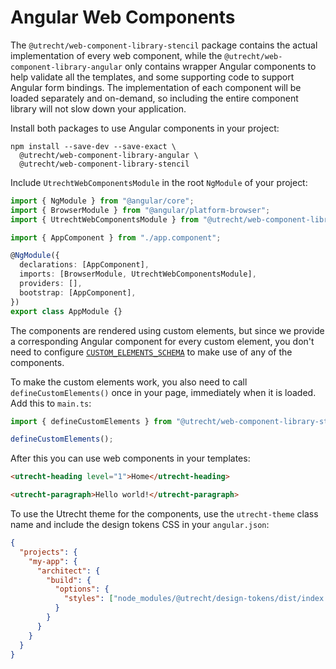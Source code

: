 <!-- @license CC0-1.0 -->

# Angular Web Components

The `@utrecht/web-component-library-stencil` package contains the actual implementation of every web component, while the `@utrecht/web-component-library-angular` only contains wrapper Angular components to help validate all the templates, and some supporting code to support Angular form bindings. The implementation of each component will be loaded separately and on-demand, so including the entire component library will not slow down your application.

Install both packages to use Angular components in your project:

```shell
npm install --save-dev --save-exact \
  @utrecht/web-component-library-angular \
  @utrecht/web-component-library-stencil
```

Include `UtrechtWebComponentsModule` in the root `NgModule` of your project:

```ts
import { NgModule } from "@angular/core";
import { BrowserModule } from "@angular/platform-browser";
import { UtrechtWebComponentsModule } from "@utrecht/web-component-library-angular";

import { AppComponent } from "./app.component";

@NgModule({
  declarations: [AppComponent],
  imports: [BrowserModule, UtrechtWebComponentsModule],
  providers: [],
  bootstrap: [AppComponent],
})
export class AppModule {}
```

The components are rendered using custom elements, but since we provide a corresponding Angular component for every custom element, you don't need to configure [`CUSTOM_ELEMENTS_SCHEMA`](https://angular.io/api/core/CUSTOM_ELEMENTS_SCHEMA) to make use of any of the components.

To make the custom elements work, you also need to call `defineCustomElements()` once in your page, immediately when it is loaded. Add this to `main.ts`:

```ts
import { defineCustomElements } from "@utrecht/web-component-library-stencil";

defineCustomElements();
```

After this you can use web components in your templates:

```html
<utrecht-heading level="1">Home</utrecht-heading>

<utrecht-paragraph>Hello world!</utrecht-paragraph>
```

To use the Utrecht theme for the components, use the `utrecht-theme` class name and include the design tokens CSS in your `angular.json`:

```json
{
  "projects": {
    "my-app": {
      "architect": {
        "build": {
          "options": {
            "styles": ["node_modules/@utrecht/design-tokens/dist/index.css", "src/styles.css"]
          }
        }
      }
    }
  }
}
```
